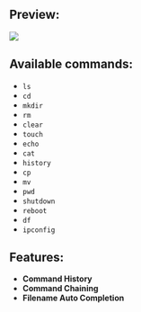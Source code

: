 ## Preview:

<img src="https://i.imgur.com/AAL6anI.png">

## Available commands:
  - ```ls```
  - ```cd```
  - ```mkdir```
  - ```rm```
  - ```clear```
  - ```touch```
  - ```echo```
  - ```cat```
  - ```history```
  - ```cp```
  - ```mv```
  - ```pwd```
  - ```shutdown```
  - ```reboot```
  - ```df```
  - ```ipconfig```

## Features:
  - __Command History__
  - __Command Chaining__
  - __Filename Auto Completion__
